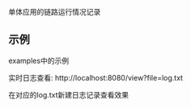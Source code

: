 单体应用的链路运行情况记录

## 示例

examples中的示例

实时日志查看: http://localhost:8080/view?file=log.txt

在对应的log.txt新建日志记录查看效果
